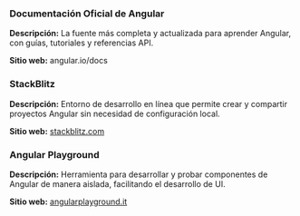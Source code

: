 ### **Documentación Oficial de Angular**

**Descripción:** La fuente más completa y actualizada para aprender Angular, con guías, tutoriales y referencias API.

**Sitio web:** angular.io/docs

### **StackBlitz**

**Descripción:** Entorno de desarrollo en línea que permite crear y compartir proyectos Angular sin necesidad de configuración local.

**Sitio web:** [stackblitz.com](https://stackblitz.com/)

### **Angular Playground**

**Descripción:** Herramienta para desarrollar y probar componentes de Angular de manera aislada, facilitando el desarrollo de UI.

**Sitio web:** [angularplayground.it](https://angularplayground.it/)